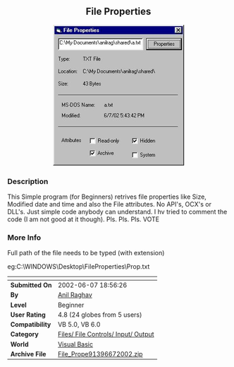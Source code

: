 ﻿<div align="center">

## File Properties

<img src="PIC20026793549967.jpg">
</div>

### Description

This Simple program (for Beginners) retrives file properties like Size, Modified date and time and also the File attributes. No API's, OCX's or DLL's. Just simple code anybody can understand. I hv tried to comment the code (I am not good at it though). Pls. Pls. Pls. VOTE
 
### More Info
 
Full path of the file needs to be typed (with extension)

eg:C:\WINDOWS\Desktop\FileProperties\Prop.txt


<span>             |<span>
---                |---
**Submitted On**   |2002-06-07 18:56:26
**By**             |[Anil Raghav](https://github.com/Planet-Source-Code/PSCIndex/blob/master/ByAuthor/anil-raghav.md)
**Level**          |Beginner
**User Rating**    |4.8 (24 globes from 5 users)
**Compatibility**  |VB 5\.0, VB 6\.0
**Category**       |[Files/ File Controls/ Input/ Output](https://github.com/Planet-Source-Code/PSCIndex/blob/master/ByCategory/files-file-controls-input-output__1-3.md)
**World**          |[Visual Basic](https://github.com/Planet-Source-Code/PSCIndex/blob/master/ByWorld/visual-basic.md)
**Archive File**   |[File\_Prope91396672002\.zip](https://github.com/Planet-Source-Code/anil-raghav-file-properties__1-35578/archive/master.zip)








